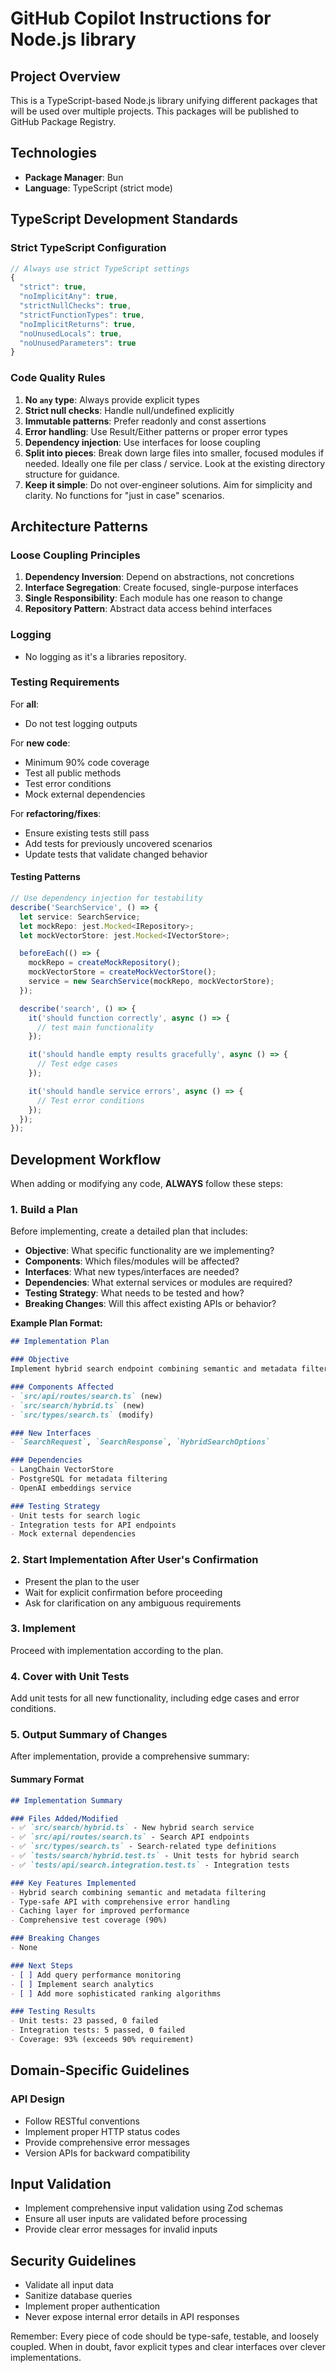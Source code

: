 # GitHub Copilot Instructions for Node.js library

## Project Overview

This is a TypeScript-based Node.js library unifying different packages that will be used over multiple projects.
This packages will be published to GitHub Package Registry.

## Technologies 

- **Package Manager**: Bun
- **Language**: TypeScript (strict mode)

## TypeScript Development Standards

### Strict TypeScript Configuration

```typescript
// Always use strict TypeScript settings
{
  "strict": true,
  "noImplicitAny": true,
  "strictNullChecks": true,
  "strictFunctionTypes": true,
  "noImplicitReturns": true,
  "noUnusedLocals": true,
  "noUnusedParameters": true
}
```

### Code Quality Rules

1. **No `any` type**: Always provide explicit types
2. **Strict null checks**: Handle null/undefined explicitly
3. **Immutable patterns**: Prefer readonly and const assertions
4. **Error handling**: Use Result/Either patterns or proper error types
5. **Dependency injection**: Use interfaces for loose coupling
6. **Split into pieces**: Break down large files into smaller, focused modules if needed. Ideally one file per class /  service. Look at the existing directory structure for guidance.
7. **Keep it simple**: Do not over-engineer solutions. Aim for simplicity and clarity. No functions for "just in case" scenarios.

## Architecture Patterns

### Loose Coupling Principles

1. **Dependency Inversion**: Depend on abstractions, not concretions
2. **Interface Segregation**: Create focused, single-purpose interfaces
3. **Single Responsibility**: Each module has one reason to change
4. **Repository Pattern**: Abstract data access behind interfaces

### Logging

- No logging as it's a libraries repository.

### Testing Requirements

For **all**:
- Do not test logging outputs

For **new code**:
- Minimum 90% code coverage
- Test all public methods
- Test error conditions
- Mock external dependencies

For **refactoring/fixes**:
- Ensure existing tests still pass
- Add tests for previously uncovered scenarios
- Update tests that validate changed behavior

#### Testing Patterns

```typescript
// Use dependency injection for testability
describe('SearchService', () => {
  let service: SearchService;
  let mockRepo: jest.Mocked<IRepository>;
  let mockVectorStore: jest.Mocked<IVectorStore>;

  beforeEach(() => {
    mockRepo = createMockRepository();
    mockVectorStore = createMockVectorStore();
    service = new SearchService(mockRepo, mockVectorStore);
  });

  describe('search', () => {
    it('should function correctly', async () => {
      // test main functionality
    });

    it('should handle empty results gracefully', async () => {
      // Test edge cases
    });

    it('should handle service errors', async () => {
      // Test error conditions
    });
  });
});
```

## Development Workflow

When adding or modifying any code, **ALWAYS** follow these steps:

### 1. Build a Plan

Before implementing, create a detailed plan that includes:

- **Objective**: What specific functionality are we implementing?
- **Components**: Which files/modules will be affected?
- **Interfaces**: What new types/interfaces are needed?
- **Dependencies**: What external services or modules are required?
- **Testing Strategy**: What needs to be tested and how?
- **Breaking Changes**: Will this affect existing APIs or behavior?

**Example Plan Format:**
```markdown
## Implementation Plan

### Objective
Implement hybrid search endpoint combining semantic and metadata filtering

### Components Affected
- `src/api/routes/search.ts` (new)
- `src/search/hybrid.ts` (new)
- `src/types/search.ts` (modify)

### New Interfaces
- `SearchRequest`, `SearchResponse`, `HybridSearchOptions`

### Dependencies
- LangChain VectorStore
- PostgreSQL for metadata filtering
- OpenAI embeddings service

### Testing Strategy
- Unit tests for search logic
- Integration tests for API endpoints
- Mock external dependencies
```

### 2. Start Implementation After User's Confirmation

- Present the plan to the user
- Wait for explicit confirmation before proceeding
- Ask for clarification on any ambiguous requirements

### 3. Implement

Proceed with implementation according to the plan.

### 4. Cover with Unit Tests

Add unit tests for all new functionality, including edge cases and error conditions.

### 5. Output Summary of Changes

After implementation, provide a comprehensive summary:

#### Summary Format
```markdown
## Implementation Summary

### Files Added/Modified
- ✅ `src/search/hybrid.ts` - New hybrid search service
- ✅ `src/api/routes/search.ts` - Search API endpoints
- ✅ `src/types/search.ts` - Search-related type definitions
- ✅ `tests/search/hybrid.test.ts` - Unit tests for hybrid search
- ✅ `tests/api/search.integration.test.ts` - Integration tests

### Key Features Implemented
- Hybrid search combining semantic and metadata filtering
- Type-safe API with comprehensive error handling
- Caching layer for improved performance
- Comprehensive test coverage (90%)

### Breaking Changes
- None

### Next Steps
- [ ] Add query performance monitoring
- [ ] Implement search analytics
- [ ] Add more sophisticated ranking algorithms

### Testing Results
- Unit tests: 23 passed, 0 failed
- Integration tests: 5 passed, 0 failed
- Coverage: 93% (exceeds 90% requirement)
```

## Domain-Specific Guidelines

### API Design
- Follow RESTful conventions
- Implement proper HTTP status codes
- Provide comprehensive error messages
- Version APIs for backward compatibility

## Input Validation

- Implement comprehensive input validation using Zod schemas
- Ensure all user inputs are validated before processing
- Provide clear error messages for invalid inputs

## Security Guidelines

- Validate all input data
- Sanitize database queries
- Implement proper authentication
- Never expose internal error details in API responses

Remember: Every piece of code should be type-safe, testable, and loosely coupled. When in doubt, favor explicit types and clear interfaces over clever implementations.